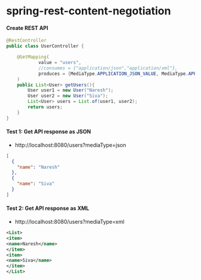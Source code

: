 # spring-rest-content-negotiation


#### Create REST API
```java
@RestController
public class UserController {

	@GetMapping(
			value = "users",
			//consumes = {"application/json","application/xml"}, 
			produces = {MediaType.APPLICATION_JSON_VALUE, MediaType.APPLICATION_XML_VALUE}
	)
	public List<User> getUsers(){
		User user1 = new User("Naresh");
		User user2 = new User("Siva");
		List<User> users = List.of(user1, user2);
		return users;
	}
}
```

#### Test 1: Get API response as JSON

* http://localhost:8080/users?mediaType=json

```json
[
  {
    "name": "Naresh"
  },
  {
    "name": "Siva"
  }
]
```

#### Test 2: Get API response as XML

* http://localhost:8080/users?mediaType=xml

```xml
<List>
<item>
<name>Naresh</name>
</item>
<item>
<name>Siva</name>
</item>
</List>
```
